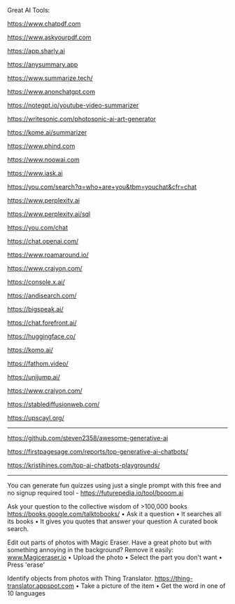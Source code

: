 Great AI Tools:

https://www.chatpdf.com

https://www.askyourpdf.com

https://app.sharly.ai

https://anysummary.app

https://www.summarize.tech/

https://www.anonchatgpt.com

https://notegpt.io/youtube-video-summarizer

https://writesonic.com/photosonic-ai-art-generator

https://kome.ai/summarizer

https://www.phind.com

https://www.noowai.com

https://www.iask.ai

https://you.com/search?q=who+are+you&tbm=youchat&cfr=chat

https://www.perplexity.ai

https://www.perplexity.ai/sql

https://you.com/chat

https://chat.openai.com/

https://www.roamaround.io/

https://www.craiyon.com/

https://console.x.ai/

https://andisearch.com/

https://bigspeak.ai/

https://chat.forefront.ai/

https://huggingface.co/

https://komo.ai/

https://fathom.video/

https://unijump.ai/

https://www.craiyon.com/

https://stablediffusionweb.com/

https://upscayl.org/


--------------------------------------------------------------------------------------------

https://github.com/steven2358/awesome-generative-ai

https://firstpagesage.com/reports/top-generative-ai-chatbots/

https://kristihines.com/top-ai-chatbots-playgrounds/

--------------------------------------------------------------------------------------------

You can generate fun quizzes using just a single prompt with this free and no signup required tool -
https://futurepedia.io/tool/booom.ai

Ask your question to the collective wisdom of >100,000 books
https://books.google.com/talktobooks/
• Ask it a question
• It searches all its books
• It gives you quotes that answer your question
A curated book search.


Edit out parts of photos with Magic Eraser. Have a great photo but with something annoying in the background?
Remove it easily:
www.Magiceraser.io
• Upload the photo
• Select the part you don't want
• Press 'erase'


Identify objects from photos with Thing Translator.
https://thing-translator.appspot.com
• Take a picture of the item
• Get the word in one of 10 languages





